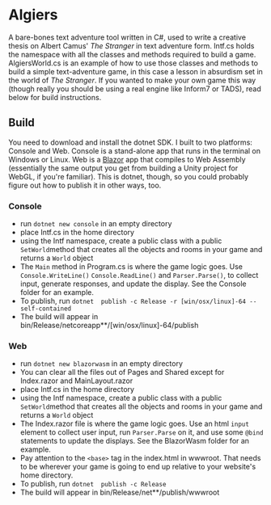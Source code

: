 # Algiers
A bare-bones text adventure tool written in C#, used to write a creative thesis on Albert Camus' *The Stranger* in text adventure form. Intf.cs holds the namespace with all the classes and methods required to build a game. AlgiersWorld.cs is an example of how to use those classes and methods to build a simple text-adventure game, in this case a lesson in absurdism set in the world of *The Stranger*. If you wanted to make your own game this way (though really you should be using a real engine like Inform7 or TADS), read below for build instructions.

## Build
You need to download and install the dotnet SDK. I built to two platforms: Console and Web. Console is a stand-alone app that runs in the terminal on Windows or Linux. Web is a [Blazor](https://dotnet.microsoft.com/apps/aspnet/web-apps/blazor) app that compiles to Web Assembly (essentially the same output you get from building a Unity project for WebGL, if you're familiar). This is dotnet, though, so you could probably figure out how to publish it in other ways, too.
### Console
- run `dotnet new console` in an empty directory
- place Intf.cs in the home directory
- using the Intf namespace, create a public class with a public `SetWorld`method that creates all the objects and rooms in your game and returns a `World` object
- The `Main` method in Program.cs is where the game logic goes. Use  `Console.WriteLine()` `Console.ReadLine()` and `Parser.Parse()`, to collect input, generate responses, and update the display. See the Console folder for an example.
- To publish, run `dotnet  publish -c Release -r [win/osx/linux]-64 --self-contained`
- The build will appear in bin/Release/netcoreapp**/[win/osx/linux]-64/publish
### Web
- run `dotnet new blazorwasm` in an empty directory
- You can clear all the files out of Pages and Shared except for Index.razor and MainLayout.razor
- place Intf.cs in the home directory
- using the Intf namespace, create a public class with a public `SetWorld`method that creates all the objects and rooms in your game and returns a `World` object
- The Index.razor file is where the game logic goes. Use an html `input` element to collect user input, run `Parser.Parse` on it, and use some `@bind` statements to update the displays. See the BlazorWasm folder for an example.
- Pay attention to the `<base>` tag in the index.html in wwwroot. That needs to be wherever your game is going to end up relative to your website's home directory.
- To publish, run `dotnet  publish -c Release`
- The build will appear in bin/Release/net**/publish/wwwroot 